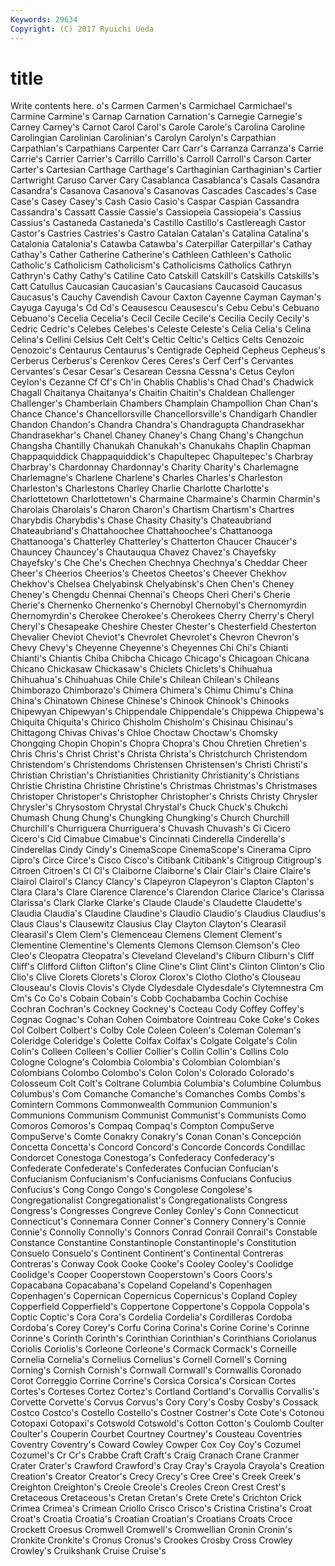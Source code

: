 ```yaml
---
Keywords: 29634 
Copyright: (C) 2017 Ryuichi Ueda
---
```


# title

Write contents here.
o's Carmen Carmen's Carmichael Carmichael's Carmine Carmine's Carnap Carnation
Carnation's Carnegie Carnegie's Carney Carney's Carnot Carol Carol's Carole Carole's
Carolina Caroline Carolingian Carolinian Carolinian's Carolyn Carolyn's Carpathian Carpathian's Carpathians
Carpenter Carr Carr's Carranza Carranza's Carrie Carrie's Carrier Carrier's Carrillo
Carrillo's Carroll Carroll's Carson Carter Carter's Cartesian Carthage Carthage's Carthaginian
Carthaginian's Cartier Cartwright Caruso Carver Cary Casablanca Casablanca's Casals Casandra
Casandra's Casanova Casanova's Casanovas Cascades Cascades's Case Case's Casey Casey's
Cash Casio Casio's Caspar Caspian Cassandra Cassandra's Cassatt Cassie Cassie's
Cassiopeia Cassiopeia's Cassius Cassius's Castaneda Castaneda's Castillo Castillo's Castlereagh Castor
Castor's Castries Castries's Castro Catalan Catalan's Catalina Catalina's Catalonia Catalonia's
Catawba Catawba's Caterpillar Caterpillar's Cathay Cathay's Cather Catherine Catherine's Cathleen
Cathleen's Catholic Catholic's Catholicism Catholicism's Catholicisms Catholics Cathryn Cathryn's Cathy
Cathy's Catiline Cato Catskill Catskill's Catskills Catskills's Catt Catullus Caucasian
Caucasian's Caucasians Caucasoid Caucasus Caucasus's Cauchy Cavendish Cavour Caxton Cayenne
Cayman Cayman's Cayuga Cayuga's Cd Cd's Ceausescu Ceausescu's Cebu Cebu's
Cebuano Cebuano's Cecelia Cecelia's Cecil Cecile Cecile's Cecilia Cecily Cecily's
Cedric Cedric's Celebes Celebes's Celeste Celeste's Celia Celia's Celina Celina's
Cellini Celsius Celt Celt's Celtic Celtic's Celtics Celts Cenozoic Cenozoic's
Centaurus Centaurus's Centigrade Cepheid Cepheus Cepheus's Cerberus Cerberus's Cerenkov Ceres
Ceres's Cerf Cerf's Cervantes Cervantes's Cesar Cesar's Cesarean Cessna Cessna's
Cetus Ceylon Ceylon's Cezanne Cf Cf's Ch'in Chablis Chablis's Chad
Chad's Chadwick Chagall Chaitanya Chaitanya's Chaitin Chaitin's Chaldean Challenger Challenger's
Chamberlain Chambers Champlain Champollion Chan Chan's Chance Chance's Chancellorsville Chancellorsville's
Chandigarh Chandler Chandon Chandon's Chandra Chandra's Chandragupta Chandrasekhar Chandrasekhar's Chanel
Chaney Chaney's Chang Chang's Changchun Changsha Chantilly Chanukah Chanukah's Chanukahs
Chaplin Chapman Chappaquiddick Chappaquiddick's Chapultepec Chapultepec's Charbray Charbray's Chardonnay Chardonnay's
Charity Charity's Charlemagne Charlemagne's Charlene Charlene's Charles Charles's Charleston Charleston's
Charlestons Charley Charlie Charlotte Charlotte's Charlottetown Charlottetown's Charmaine Charmaine's Charmin
Charmin's Charolais Charolais's Charon Charon's Chartism Chartism's Chartres Charybdis Charybdis's
Chase Chasity Chasity's Chateaubriand Chateaubriand's Chattahoochee Chattahoochee's Chattanooga Chattanooga's Chatterley
Chatterley's Chatterton Chaucer Chaucer's Chauncey Chauncey's Chautauqua Chavez Chavez's Chayefsky
Chayefsky's Che Che's Chechen Chechnya Chechnya's Cheddar Cheer Cheer's Cheerios
Cheerios's Cheetos Cheetos's Cheever Chekhov Chekhov's Chelsea Chelyabinsk Chelyabinsk's Chen
Chen's Cheney Cheney's Chengdu Chennai Chennai's Cheops Cheri Cheri's Cherie
Cherie's Chernenko Chernenko's Chernobyl Chernobyl's Chernomyrdin Chernomyrdin's Cherokee Cherokee's Cherokees
Cherry Cherry's Cheryl Cheryl's Chesapeake Cheshire Chester Chester's Chesterfield Chesterton
Chevalier Cheviot Cheviot's Chevrolet Chevrolet's Chevron Chevron's Chevy Chevy's Cheyenne
Cheyenne's Cheyennes Chi Chi's Chianti Chianti's Chiantis Chiba Chibcha Chicago
Chicago's Chicagoan Chicana Chicano Chickasaw Chickasaw's Chiclets Chiclets's Chihuahua Chihuahua's
Chihuahuas Chile Chile's Chilean Chilean's Chileans Chimborazo Chimborazo's Chimera Chimera's
Chimu Chimu's China China's Chinatown Chinese Chinese's Chinook Chinook's Chinooks
Chipewyan Chipewyan's Chippendale Chippendale's Chippewa Chippewa's Chiquita Chiquita's Chirico Chisholm
Chisholm's Chisinau Chisinau's Chittagong Chivas Chivas's Chloe Choctaw Choctaw's Chomsky
Chongqing Chopin Chopin's Chopra Chopra's Chou Chretien Chretien's Chris Chris's
Christ Christ's Christa Christa's Christchurch Christendom Christendom's Christendoms Christensen Christensen's
Christi Christi's Christian Christian's Christianities Christianity Christianity's Christians Christie Christina
Christine Christine's Christmas Christmas's Christmases Christoper Christoper's Christopher Christopher's Christs
Christy Chrysler Chrysler's Chrysostom Chrystal Chrystal's Chuck Chuck's Chukchi Chumash
Chung Chung's Chungking Chungking's Church Churchill Churchill's Churriguera Churriguera's Chuvash
Chuvash's Ci Cicero Cicero's Cid Cimabue Cimabue's Cincinnati Cinderella Cinderella's
Cinderellas Cindy Cindy's CinemaScope CinemaScope's Cinerama Cipro Cipro's Circe Circe's
Cisco Cisco's Citibank Citibank's Citigroup Citigroup's Citroen Citroen's Cl Cl's
Claiborne Claiborne's Clair Clair's Claire Claire's Clairol Clairol's Clancy Clancy's
Clapeyron Clapeyron's Clapton Clapton's Clara Clara's Clare Clarence Clarence's Clarendon
Clarice Clarice's Clarissa Clarissa's Clark Clarke Clarke's Claude Claude's Claudette
Claudette's Claudia Claudia's Claudine Claudine's Claudio Claudio's Claudius Claudius's Claus
Claus's Clausewitz Clausius Clay Clayton Clayton's Clearasil Clearasil's Clem Clem's
Clemenceau Clemens Clement Clement's Clementine Clementine's Clements Clemons Clemson Clemson's
Cleo Cleo's Cleopatra Cleopatra's Cleveland Cleveland's Cliburn Cliburn's Cliff Cliff's
Clifford Clifton Clifton's Cline Cline's Clint Clint's Clinton Clinton's Clio
Clio's Clive Clorets Clorets's Clorox Clorox's Clotho Clotho's Clouseau Clouseau's
Clovis Clovis's Clyde Clydesdale Clydesdale's Clytemnestra Cm Cm's Co Co's
Cobain Cobain's Cobb Cochabamba Cochin Cochise Cochran Cochran's Cockney Cockney's
Cocteau Cody Coffey Coffey's Cognac Cognac's Cohan Cohen Coimbatore Cointreau
Coke Coke's Cokes Col Colbert Colbert's Colby Cole Coleen Coleen's
Coleman Coleman's Coleridge Coleridge's Colette Colfax Colfax's Colgate Colgate's Colin
Colin's Colleen Colleen's Collier Collier's Collin Collin's Collins Colo Cologne
Cologne's Colombia Colombia's Colombian Colombian's Colombians Colombo Colombo's Colon Colon's
Colorado Colorado's Colosseum Colt Colt's Coltrane Columbia Columbia's Columbine Columbus
Columbus's Com Comanche Comanche's Comanches Combs Combs's Comintern Commons Commonwealth
Communion Communion's Communions Communism Communist Communist's Communists Como Comoros Comoros's
Compaq Compaq's Compton CompuServe CompuServe's Comte Conakry Conakry's Conan Conan's
Concepción Concetta Concetta's Concord Concord's Concorde Concords Condillac Condorcet Conestoga
Conestoga's Confederacy Confederacy's Confederate Confederate's Confederates Confucian Confucian's Confucianism Confucianism's
Confucianisms Confucians Confucius Confucius's Cong Congo Congo's Congolese Congolese's Congregationalist
Congregationalist's Congregationalists Congress Congress's Congresses Congreve Conley Conley's Conn Connecticut
Connecticut's Connemara Conner Conner's Connery Connery's Connie Connie's Connolly Connolly's
Connors Conrad Conrail Conrail's Constable Constance Constantine Constantinople Constantinople's Constitution
Consuelo Consuelo's Continent Continent's Continental Contreras Contreras's Conway Cook Cooke
Cooke's Cooley Cooley's Coolidge Coolidge's Cooper Cooperstown Cooperstown's Coors Coors's
Copacabana Copacabana's Copeland Copeland's Copenhagen Copenhagen's Copernican Copernicus Copernicus's Copland
Copley Copperfield Copperfield's Coppertone Coppertone's Coppola Coppola's Coptic Coptic's Cora
Cora's Cordelia Cordelia's Cordilleras Cordoba Cordoba's Corey Corey's Corfu Corina
Corina's Corine Corine's Corinne Corinne's Corinth Corinth's Corinthian Corinthian's Corinthians
Coriolanus Coriolis Coriolis's Corleone Corleone's Cormack Cormack's Corneille Cornelia Cornelia's
Cornelius Cornelius's Cornell Cornell's Corning Corning's Cornish Cornish's Cornwall Cornwall's
Cornwallis Coronado Corot Correggio Corrine Corrine's Corsica Corsica's Corsican Cortes
Cortes's Corteses Cortez Cortez's Cortland Cortland's Corvallis Corvallis's Corvette Corvette's
Corvus Corvus's Cory Cory's Cosby Cosby's Cossack Costco Costco's Costello
Costello's Costner Costner's Cote Cote's Cotonou Cotopaxi Cotopaxi's Cotswold Cotswold's
Cotton Cotton's Coulomb Coulter Coulter's Couperin Courbet Courtney Courtney's Cousteau
Coventries Coventry Coventry's Coward Cowley Cowper Cox Coy Coy's Cozumel
Cozumel's Cr Cr's Crabbe Craft Craft's Craig Cranach Crane Cranmer
Crater Crater's Crawford Crawford's Cray Cray's Crayola Crayola's Creation Creation's
Creator Creator's Crecy Crecy's Cree Cree's Creek Creek's Creighton Creighton's
Creole Creole's Creoles Creon Crest Crest's Cretaceous Cretaceous's Cretan Cretan's
Crete Crete's Crichton Crick Crimea Crimea's Crimean Criollo Crisco Crisco's
Cristina Cristina's Croat Croat's Croatia Croatia's Croatian Croatian's Croatians Croats
Croce Crockett Croesus Cromwell Cromwell's Cromwellian Cronin Cronin's Cronkite Cronkite's
Cronus Cronus's Crookes Crosby Cross Crowley Crowley's Cruikshank Cruise Cruise's

